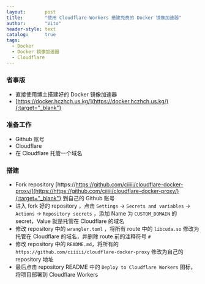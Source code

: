 ```yaml
---
layout:       post
title:        "使用 Cloudflare Workers 搭建免费的 Docker 镜像加速器"
author:       "Vito"
header-style: text
catalog:      true
tags:
  - Docker
  - Docker 镜像加速器
  - Cloudflare
---
```


### 省事版
* 直接使用博主搭建好的 Docker 镜像加速器
* [https://docker.hczhch.us.kg/](https://docker.hczhch.us.kg/){:target="_blank"}

### 准备工作
* Github 账号
* Cloudflare
* 在 Cloudflare 托管一个域名

### 搭建
* Fork repository [https://https://github.com/ciiiii/cloudflare-docker-proxy/](https://https://github.com/ciiiii/cloudflare-docker-proxy/){:target="_blank"} 到自己的 Github 账号
* 进入 fork 好的 repository ，点击 `Settings` -> `Secrets and variables` -> `Actions` -> `Repository secrets` ，添加 Name 为 `CUSTOM_DOMAIN` 的 secret，Value 就是托管在 Cloudflare 的域名
* 修改 repository 中的 `wrangler.toml` ，将所有 route 中的 `libcuda.so` 修改为托管在 Cloudflare 的域名，并删除 route 前的注释符号 `#`
* 修改 repository 中的 `README.md`，将所有的 `https://github.com/ciiiii/cloudflare-docker-proxy` 修改为自己的 repository 地址
* 最后点击 repository README 中的 `Deploy to Cloudflare Workers` 图标，将项目部署到 Cloudflare Workers 

